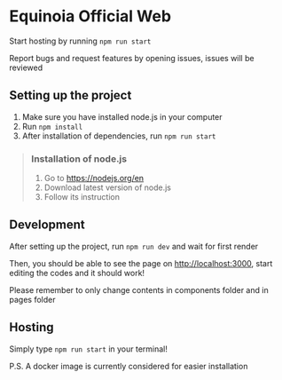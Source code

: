 # Equinoia Official Web

Start hosting by running `npm run start`

Report bugs and request features by opening issues, issues will be reviewed

## Setting up the project
1. Make sure you have installed node.js in your computer
2. Run `npm install`
3. After installation of dependencies, run `npm run start`
> ### Installation of node.js
> 1. Go to <https://nodejs.org/en>
> 2. Download latest version of node.js
> 3. Follow its instruction

## Development
After setting up the project, run `npm run dev` and wait for first render

Then, you should be able to see the page on <http://localhost:3000>, start editing the codes and it should work!

Please remember to only change contents in components folder and in pages folder

## Hosting
Simply type `npm run start` in your terminal!

P.S. A docker image is currently considered for easier installation
